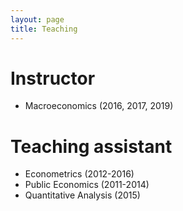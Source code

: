```yaml
---
layout: page
title: Teaching
---
```


# Instructor 
- Macroeconomics (2016, 2017, 2019)

# Teaching assistant
- Econometrics (2012-2016)
- Public Economics (2011-2014)
- Quantitative Analysis (2015)
